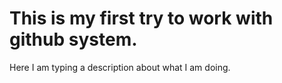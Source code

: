 # This is my first try to work with github system.

Here I am typing a description about what I am doing.
